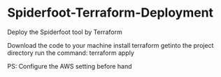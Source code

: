 # Spiderfoot-Terraform-Deployment

Deploy the Spiderfoot tool by Terraform

Download the code to your machine
install terraform
getinto the project directory
run the command: terraform apply


PS: Configure the AWS setting before hand 
